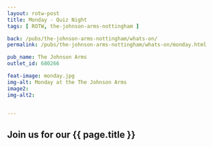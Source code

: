 ```yaml
---
layout: rotw-post
title: Monday - Quiz Night
tags: [ ROTW, the-johnson-arms-nottingham ]

back: /pubs/the-johnson-arms-nottingham/whats-on/
permalink: /pubs/the-johnson-arms-nottingham/whats-on/monday.html

pub_name: The Johnson Arms
outlet_id: 680266

feat-image: monday.jpg
img-alt: Monday at the The Johnson Arms
image2:
img-alt2:


---
```


<h2>Join us for our {{ page.title }}</h2>





